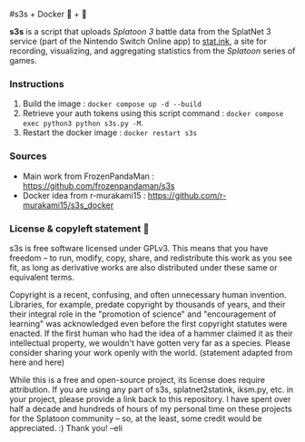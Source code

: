 #s3s + Docker 🦑 + 🐳


**s3s** is a script that uploads _Splatoon 3_ battle data from the SplatNet 3 service (part of the Nintendo Switch Online app) to [stat.ink](https://stat.ink/), a site for recording, visualizing, and aggregating statistics from the *Splatoon* series of games.


### Instructions

1. Build the image : ```docker compose up -d --build```
2. Retrieve your auth tokens using this script command : ```docker compose exec python3 python s3s.py -M```.
3. Restart the docker image : ```docker restart s3s```


### Sources

- Main work from FrozenPandaMan : https://github.com/frozenpandaman/s3s
- Docker idea from r-murakami15 : https://github.com/r-murakami15/s3s_docker


### License & copyleft statement 🏴

s3s is free software licensed under GPLv3. This means that you have freedom – to run, modify, copy, share, and redistribute this work as you see fit, as long as derivative works are also distributed under these same or equivalent terms.

Copyright is a recent, confusing, and often unnecessary human invention. Libraries, for example, predate copyright by thousands of years, and their their integral role in the "promotion of science" and "encouragement of learning" was acknowledged even before the first copyright statutes were enacted. If the first human who had the idea of a hammer claimed it as their intellectual property, we wouldn't have gotten very far as a species. Please consider sharing your work openly with the world. (statement adapted from here and here)

While this is a free and open-source project, its license does require attribution. If you are using any part of s3s, splatnet2statink, iksm.py, etc. in your project, please provide a link back to this repository. I have spent over half a decade and hundreds of hours of my personal time on these projects for the Splatoon community – so, at the least, some credit would be appreciated. :) Thank you! –eli

